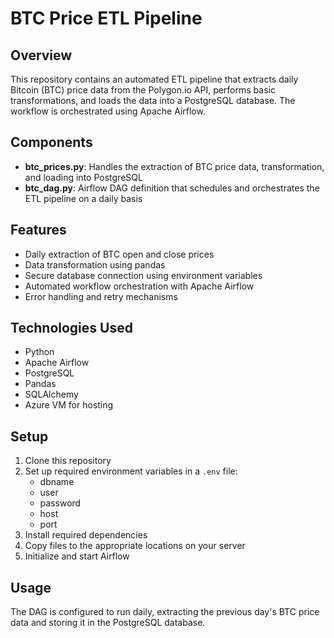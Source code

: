 # BTC Price ETL Pipeline

## Overview
This repository contains an automated ETL pipeline that extracts daily Bitcoin (BTC) price data from the Polygon.io API, performs basic transformations, and loads the data into a PostgreSQL database. The workflow is orchestrated using Apache Airflow.

## Components
- **btc_prices.py**: Handles the extraction of BTC price data, transformation, and loading into PostgreSQL
- **btc_dag.py**: Airflow DAG definition that schedules and orchestrates the ETL pipeline on a daily basis

## Features
- Daily extraction of BTC open and close prices
- Data transformation using pandas
- Secure database connection using environment variables
- Automated workflow orchestration with Apache Airflow
- Error handling and retry mechanisms

## Technologies Used
- Python
- Apache Airflow
- PostgreSQL
- Pandas
- SQLAlchemy
- Azure VM for hosting

## Setup
1. Clone this repository
2. Set up required environment variables in a `.env` file:
   - dbname
   - user
   - password
   - host
   - port
3. Install required dependencies
4. Copy files to the appropriate locations on your server
5. Initialize and start Airflow

## Usage
The DAG is configured to run daily, extracting the previous day's BTC price data and storing it in the PostgreSQL database.

